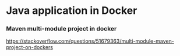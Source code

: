 # Java application in Docker

### Maven multi-module project in docker 

<!-- markdown-link-check-disable-next-line -->
https://stackoverflow.com/questions/51679363/multi-module-maven-project-on-dockers
